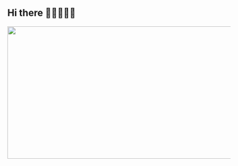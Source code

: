 ## Hi there 👩🏻‍💻💥🤍

<a href="https://www.gitanimals.org/en_US?utm_medium=image&utm_source=1jiwoo27&utm_content=farm">
<img
  src="https://render.gitanimals.org/farms/1jiwoo27"
  width="600"
  height="300"
/>
</a>

<!--
**1jiwoo27/1jiwoo27** is a ✨ _special_ ✨ repository because its `README.md` (this file) appears on your GitHub profile.

Here are some ideas to get you started:

- 🔭 I’m currently working on ...
- 🌱 I’m currently learning ...
- 👯 I’m looking to collaborate on ...
- 🤔 I’m looking for help with ...
- 💬 Ask me about ...
- 📫 How to reach me: ...
- 😄 Pronouns: ...
- ⚡ Fun fact: ...
-->
